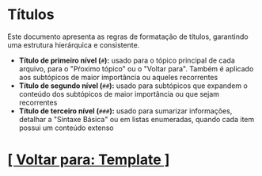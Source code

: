 # Títulos

Este documento apresenta as regras de formatação de títulos, garantindo uma estrutura hierárquica e consistente.

- **Título de primeiro nível (**`#`**):** usado para o tópico principal de cada arquivo, para o "Pŕoximo tópico" ou o "Voltar para". Também é aplicado aos subtópicos de maior importância ou aqueles recorrentes
- **Título de segundo nível (**`##`**):** usado para subtópicos que expandem o conteúdo dos subtópicos de maior importância ou que sejam recorrentes
- **Título de terceiro nível (**`###`**):** usado para sumarizar informações, detalhar a "Sintaxe Básica" ou em listas enumeradas, quando cada item possui um conteúdo extenso

# [[ Voltar para: Template ]](./1-template.md)